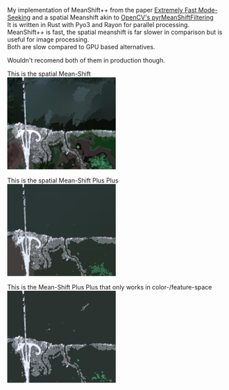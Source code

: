 My implementation of MeanShift++ from the paper [Extremely Fast Mode-Seeking](https://arxiv.org/abs/2104.00303) and a spatial Meanshift akin to [OpenCV's pyrMeanShiftFiltering](https://docs.opencv.org/4.x/d4/d86/group__imgproc__filter.html#ga9fabdce9543bd602445f5db3827e4cc0)  
It is written in Rust with Pyo3 and Rayon for parallel processing. MeanShift++ is fast, the spatial meanshift is far slower in comparison but is useful for image processing.  
Both are slow compared to GPU based alternatives.  


Wouldn't recomend both of them in production though.  

This is the spatial Mean-Shift  
![Spatial Mean Shift](https://github.com/raphi-web/mean-shift-plus-plus/blob/master/output_files/Mean-Shift-Spatial.jpg?raw=true)


This is the spatial Mean-Shift Plus Plus  
![Spatial Mean Shift Plus Plus](https://github.com/raphi-web/mean-shift-plus-plus/blob/master/output_files/Mean-Shift-pp-Spatial.jpg?raw=true)  

This is the Mean-Shift Plus Plus that only works in color-/feature-space  
![Spatial Mean Shift Plus Plus](https://github.com/raphi-web/mean-shift-plus-plus/blob/master/output_files/Mean-Shift_pp.jpg?raw=true)
